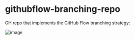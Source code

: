 # githubflow-branching-repo

GH repo that implements the GitHub Flow branching strategy:

![image](https://github.com/user-attachments/assets/dfc311c8-1104-4471-a746-9c8dba3c1998)

